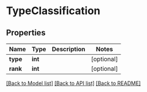 # TypeClassification

## Properties
Name | Type | Description | Notes
------------ | ------------- | ------------- | -------------
**type** | **int** |  | [optional] 
**rank** | **int** |  | [optional] 

[[Back to Model list]](../README.md#documentation-for-models) [[Back to API list]](../README.md#documentation-for-api-endpoints) [[Back to README]](../README.md)


